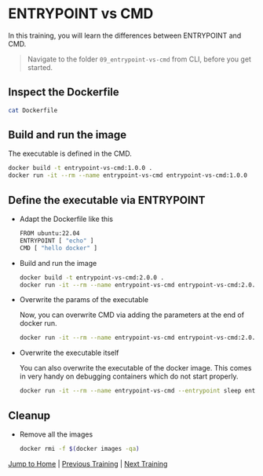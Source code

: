 # ENTRYPOINT vs CMD

In this training, you will learn the differences between ENTRYPOINT and CMD.

>Navigate to the folder `09_entrypoint-vs-cmd` from CLI, before you get started.

## Inspect the Dockerfile

```bash
cat Dockerfile
```

## Build and run the image

The executable is defined in the CMD.

```bash
docker build -t entrypoint-vs-cmd:1.0.0 .
docker run -it --rm --name entrypoint-vs-cmd entrypoint-vs-cmd:1.0.0
```

## Define the executable via ENTRYPOINT

* Adapt the Dockerfile like this

  ```bash
  FROM ubuntu:22.04
  ENTRYPOINT [ "echo" ]
  CMD [ "hello docker" ]
  ```

* Build and run the image

  ```bash
  docker build -t entrypoint-vs-cmd:2.0.0 .
  docker run -it --rm --name entrypoint-vs-cmd entrypoint-vs-cmd:2.0.0
  ```

* Overwrite the params of the executable

  Now, you can overwrite CMD via adding the parameters at the end of docker run.

  ```bash
  docker run -it --rm --name entrypoint-vs-cmd entrypoint-vs-cmd:2.0.0 bonjour docker
  ```

* Overwrite the executable itself

  You can also overwrite the executable of the docker image. This comes in very handy on debugging containers which do not start properly.

  ```bash
  docker run -it --rm --name entrypoint-vs-cmd --entrypoint sleep entrypoint-vs-cmd:2.0.0 5
  ```

## Cleanup

* Remove all the images

  ```bash
  docker rmi -f $(docker images -qa)
  ```

[Jump to Home](../README.md) | [Previous Training](../09_build-ignore/README.md) | [Next Training](../11_shell-vs-exec-form-variable-substitution/README.md)
